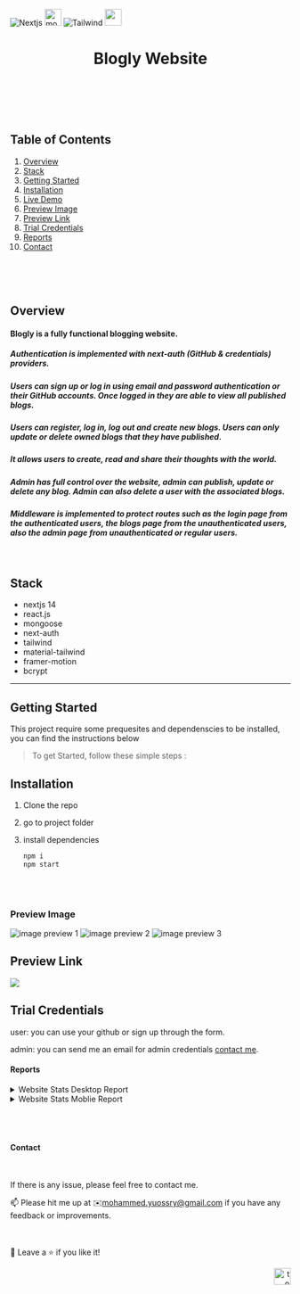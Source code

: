 <div id="top"></div>

![Nextjs](https://img.shields.io/badge/next.js-000000?style=for-the-badge&logo=nextdotjs&logoColor=white)
<img src="https://www.desuvit.com/wp-content/uploads/2021/03/mongodb-icon.png" style="height:30px;width:30px" alt="mongodb icon" data-csiid="30" data-atf="4">
![Tailwind](https://img.shields.io/badge/tailwindcss-0F172A?&logo=tailwindcss&style=for-the-badge)
<img width="30px" src="https://authjs.dev/img/logo/logo-sm.png" data-csiid="30" data-atf="4"/>


<!-- PROJECT LOGO -->
<div align="center">
  <h1>Blogly Website</h1>
</div>

<br>
<br>
<br>
<br>

<!-- TABLE OF CONTENTS -->
  <h2>Table of Contents</h2>
  <ol>
    <li><a href="#overview">Overview</a></li>
    <li><a href="#stack">Stack</a></li>
    <li><a href="#getting-started">Getting Started</a></li>
    <li><a href="#installation">Installation</a></li>
    <li><a href="#demo">Live Demo</a></li>
    <li><a href="#preview-image">Preview Image</a></li>
    <li><a href="#preview-link">Preview Link</a></li>
    <li><a href="#trial-credentials">Trial Credentials</a></li>
    <li><a href="#reports">Reports</a></li>
    <li><a href="#contact">Contact</a></li>
  </ol>

<br>
<br>
<br>

<!-- ABOUT THE PROJECT -->

## Overview

#### Blogly is a fully functional blogging website.
##### Authentication is implemented with next-auth (GitHub & credentials) providers. 
##### Users can sign up or log in using email and password authentication or their GitHub accounts. Once logged in they are able to view all published blogs.
##### Users can register, log in, log out and create new blogs. Users can only update or delete owned blogs that they have published.
##### It allows users to create, read and share their thoughts with the world. 
##### Admin has full control over the website, admin can publish, update or delete any blog. Admin can also delete a user with the associated blogs.
##### Middleware is implemented to protect routes such as the login page from the authenticated users, the blogs page from the unauthenticated users, also the admin page from unauthenticated or regular users.


<br>

## Stack

- nextjs 14
- react.js
- mongoose
- next-auth
- tailwind
- material-tailwind
- framer-motion
- bcrypt

---

<!-- GETTING STARTED -->

## Getting Started

This project require some prequesites and dependenscies to be installed, you can find the instructions below

> To get Started, follow these simple steps :

## Installation

1. Clone the repo

2. go to project folder

3. install dependencies

   ```bash
   npm i
   npm start
   ```

<br>
<br>


### Preview Image



<img src="./public/preview1.png" alt="image preview 1" data-csiid="30" data-atf="4">
<img src="./public/preview2.png" alt="image preview 2" data-csiid="30" data-atf="4">
<img src="./public/preview3.png" alt="image preview 3" data-csiid="30" data-atf="4">


## Preview Link

<a href='https://blogly-fayad.vercel.app/' target='_blank'><img src="https://therealsujitk-vercel-badge.vercel.app/?app=blogly-fayad" /></a>

## Trial Credentials
user: you can use your github or sign up through the form.

admin: you can send me an email  for admin credentials <a href='#contact'>contact me</a>.


#### Reports

<details>
    <summary>Website Stats Desktop Report</summary>
    <img src=""/>
</details>

<details>
    <summary>Website Stats Moblie Report</summary>
    <img src=""/>
</details>
<br>
<br>
<br>

#### Contact

<br>

If there is any issue, please feel free to contact me.

📫 Please hit me up at ✉️[mohammed.yuossry@gmail.com](mailto:mohammed.yuossry@gmail.com) if you have any feedback or improvements.<br><br><br>

🤩 Leave a :star:&nbsp;if you like it!

<p align="right"><a href="#top"><img src="https://www.svgrepo.com/show/182842/up-arrow.svg" width='30' alt="to top arrow icon" data-csiid="30" data-atf="4"></a></p>





